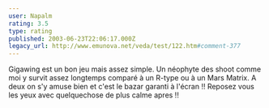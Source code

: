 ```yaml
---
user: Napalm
rating: 3.5
type: rating
published: 2003-06-23T22:06:17.000Z
legacy_url: http://www.emunova.net/veda/test/122.htm#comment-377
---
```

Gigawing est un bon jeu mais assez simple. Un néophyte des shoot comme moi y survit assez longtemps comparé à un R-type ou à un Mars Matrix. 
A deux on s'y amuse bien et c'est le bazar garanti à l'écran !!
Reposez vous les yeux avec quelquechose de plus calme apres !!